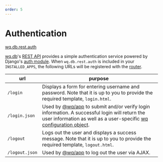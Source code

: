```yaml
---
order: 5
---
```


Authentication
========

[wq.db.rest.auth]

[wq.db]'s [REST API] provides a simple authentication service powered by Django's [auth module].  When `wq.db.rest.auth` is included in your `INSTALLED_APPS`, the following URLs will be registered with the [router].

url | purpose
----|--------
`/login` | Displays a form for entering username and password.  Note that it is up to you to provide the required template, `login.html`.
`/login.json` | Used by [@wq/app] to submit and/or verify login information.  A successful login will return the user information as well as a user-specific [wq configuration object].
`/logout` | Logs out the user and displays a success message.  Note that it is up to you to provide the required template, `logout.html`.
`/logout.json` | Used by [@wq/app] to log out the user via AJAX.

[wq.db.rest.auth]: https://github.com/wq/wq.db/blob/main/rest/auth/
[wq.db]: ./index.md
[REST API]: ./rest.md
[auth module]: https://docs.djangoproject.com/en/1.7/topics/auth/
[router]: ./router.md
[@wq/app]: ../@wq/app.md
[wq configuration object]: ../wq-configuration-object.md
